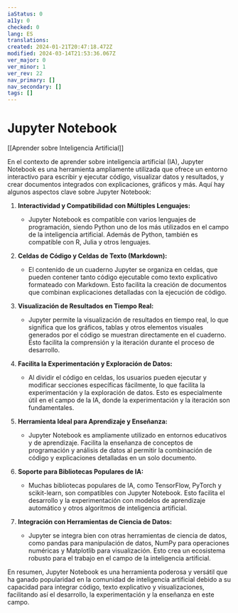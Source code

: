 ```yaml
---
iaStatus: 0
a11y: 0
checked: 0
lang: ES
translations: 
created: 2024-01-21T20:47:18.472Z
modified: 2024-03-14T21:53:36.067Z
ver_major: 0
ver_minor: 1
ver_rev: 22
nav_primary: []
nav_secondary: []
tags: []
---
```

# Jupyter Notebook

[[Aprender sobre Inteligencia Artificial]]

En el contexto de aprender sobre inteligencia artificial (IA), Jupyter Notebook es una herramienta ampliamente utilizada que ofrece un entorno interactivo para escribir y ejecutar código, visualizar datos y resultados, y crear documentos integrados con explicaciones, gráficos y más. Aquí hay algunos aspectos clave sobre Jupyter Notebook:

1. **Interactividad y Compatibilidad con Múltiples Lenguajes:**
   - Jupyter Notebook es compatible con varios lenguajes de programación, siendo Python uno de los más utilizados en el campo de la inteligencia artificial. Además de Python, también es compatible con R, Julia y otros lenguajes.

2. **Celdas de Código y Celdas de Texto (Markdown):**
   - El contenido de un cuaderno Jupyter se organiza en celdas, que pueden contener tanto código ejecutable como texto explicativo formateado con Markdown. Esto facilita la creación de documentos que combinan explicaciones detalladas con la ejecución de código.

3. **Visualización de Resultados en Tiempo Real:**
   - Jupyter permite la visualización de resultados en tiempo real, lo que significa que los gráficos, tablas y otros elementos visuales generados por el código se muestran directamente en el cuaderno. Esto facilita la comprensión y la iteración durante el proceso de desarrollo.

4. **Facilita la Experimentación y Exploración de Datos:**
   - Al dividir el código en celdas, los usuarios pueden ejecutar y modificar secciones específicas fácilmente, lo que facilita la experimentación y la exploración de datos. Esto es especialmente útil en el campo de la IA, donde la experimentación y la iteración son fundamentales.

5. **Herramienta Ideal para Aprendizaje y Enseñanza:**
   - Jupyter Notebook es ampliamente utilizado en entornos educativos y de aprendizaje. Facilita la enseñanza de conceptos de programación y análisis de datos al permitir la combinación de código y explicaciones detalladas en un solo documento.

6. **Soporte para Bibliotecas Populares de IA:**
   - Muchas bibliotecas populares de IA, como TensorFlow, PyTorch y scikit-learn, son compatibles con Jupyter Notebook. Esto facilita el desarrollo y la experimentación con modelos de aprendizaje automático y otros algoritmos de inteligencia artificial.

7. **Integración con Herramientas de Ciencia de Datos:**
   - Jupyter se integra bien con otras herramientas de ciencia de datos, como pandas para manipulación de datos, NumPy para operaciones numéricas y Matplotlib para visualización. Esto crea un ecosistema robusto para el trabajo en el campo de la inteligencia artificial.

En resumen, Jupyter Notebook es una herramienta poderosa y versátil que ha ganado popularidad en la comunidad de inteligencia artificial debido a su capacidad para integrar código, texto explicativo y visualizaciones, facilitando así el desarrollo, la experimentación y la enseñanza en este campo.
